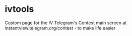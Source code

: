 # ivtools
Custom page for the IV Telegram's Contest main screen at instantview.telegram.org/contest - to make life easier
